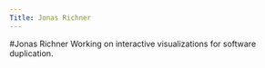 ```yaml
---
Title: Jonas Richner
---
```

#Jonas Richner
Working on interactive visualizations for software duplication.
